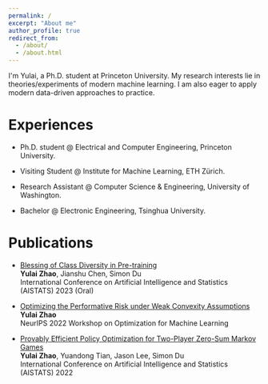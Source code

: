 ```yaml
---
permalink: /
excerpt: "About me"
author_profile: true
redirect_from: 
  - /about/
  - /about.html
---
```


<!-- I'm Yulai, a Ph.D. student at Princeton. I'm fortunately advised by Professor [S.Y. Kung](https://ece.princeton.edu/people/sun-yuan-kung) and [Jason D. Lee](https://jasondlee88.github.io/). My research interests lie in theories/experiments of modern machine learning. I am also eager to investigate the infinite potential of modern data-driven approaches in practice. -->

I'm Yulai, a Ph.D. student at Princeton University. My research interests lie in theories/experiments of modern machine learning. I am also eager to apply modern data-driven approaches to practice.

Experiences
======
* Ph.D. student @ Electrical and Computer Engineering, Princeton University. 
<!-- Fortunately advised by Prof [S.Y. Kung](https://ece.princeton.edu/people/sun-yuan-kung) and [Jason D. Lee](https://jasondlee88.github.io/) -->
* Visiting Student @ Institute for Machine Learning, ETH Zürich.
<!-- Hosted by Prof [Aurelien Lucchi](https://t.co/MWMK6o7qIq) -->
* Research Assistant @ Computer Science & Engineering, University of Washington.
<!-- Hosted by Prof [Simon S. Du](https://simonshaoleidu.com/) -->
* Bachelor @ Electronic Engineering, Tsinghua University.

Publications
======
* [Blessing of Class Diversity in Pre-training](https://arxiv.org/abs/2209.03447)   
**Yulai Zhao**, Jianshu Chen, Simon Du   
International Conference on Artificial Intelligence and Statistics (AISTATS) 2023 (Oral)

* [Optimizing the Performative Risk under Weak Convexity Assumptions](https://openreview.net/forum?id=Ut_vApkulkk)    
**Yulai Zhao**   
NeurIPS 2022 Workshop on Optimization for Machine Learning

* [Provably Efficient Policy Optimization for Two-Player Zero-Sum Markov Games](https://proceedings.mlr.press/v151/zhao22b.html)   
**Yulai Zhao**, Yuandong Tian, Jason Lee, Simon Du   
International Conference on Artificial Intelligence and Statistics (AISTATS) 2022




